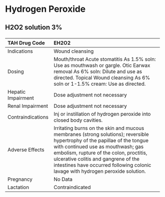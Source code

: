 # Hydrogen Peroxide

## H2O2 solution 3%

##### 

| TAH Drug Code      | EH2O2                                                                                                                                                                                                                                                                                                                                |
|:-------------------|:-------------------------------------------------------------------------------------------------------------------------------------------------------------------------------------------------------------------------------------------------------------------------------------------------------------------------------------|
| Indications        | Wound cleansing                                                                                                                                                                                                                                                                                                                      |
| Dosing             | Mouth/throat Acute stomatitis As 1.5% soln: Use as mouthwash or gargle. Otic Earwax removal As 6% soln: Dilute and use as directed. Topical Wound cleansing As 6% soln or 1-1.5% cream: Use as directed.                                                                                                                             |
| Hepatic Impairment | Dose adjustment not necessary                                                                                                                                                                                                                                                                                                        |
| Renal Impairment   | Dose adjustment not necessary                                                                                                                                                                                                                                                                                                        |
| Contraindications  | Inj or instillation of hydrogen peroxide into closed body cavities.                                                                                                                                                                                                                                                                  |
| Adverse Effects    | Irritating burns on the skin and mucous membranes (strong solutions); reversible hypertrophy of the papillae of the tongue with continued use as mouthwash; gas embolism, rupture of the colon, proctitis, ulcerative colitis and gangrene of the intestines have occurred following colonic lavage with hydrogen peroxide solution. |
| Pregnancy          | No Data                                                                                                                                                                                                                                                                                                                              |
| Lactation          | Contraindicated                                                                                                                                                                                                                                                                                                                      |

